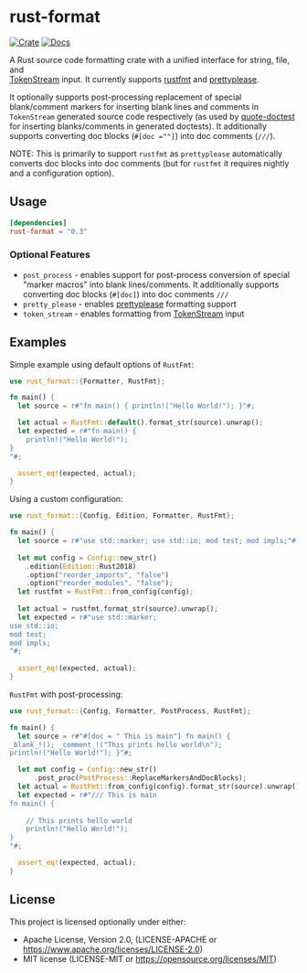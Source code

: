 # rust-format

[![Crate](https://img.shields.io/crates/v/rust-format)](https://crates.io/crates/rust-format)
[![Docs](https://docs.rs/rust-format/badge.svg)](https://docs.rs/rust-format)

A Rust source code formatting crate with a unified interface for string, file, and  
[TokenStream](https://docs.rs/proc-macro2/latest/proc_macro2/struct.TokenStream.html)
input. It currently supports [rustfmt](https://crates.io/crates/rustfmt-nightly) 
and [prettyplease](https://crates.io/crates/prettyplease). 

It optionally supports post-processing replacement of special blank/comment markers for 
inserting blank lines and comments in `TokenStream` generated source code 
respectively (as used by [quote-doctest](https://crates.io/crates/quote-doctest)
for inserting blanks/comments in generated doctests). It additionally supports
converting doc blocks (`#[doc =""]`) into doc comments (`///`). 

NOTE: This is primarily to support `rustfmt` as `prettyplease` automatically 
converts doc blocks into doc comments (but for `rustfmt` it requires nightly and
a configuration option).

## Usage

```toml
[dependencies]
rust-format = "0.3"
```

### Optional Features

* `post_process` - enables support for post-process conversion of special 
  "marker macros" into blank lines/comments. It additionally supports 
  converting doc blocks (`#[doc]`) into doc comments `///`
* `pretty_please` - enables [prettyplease](https://crates.io/crates/prettyplease)
  formatting support
* `token_stream` - enables formatting from
  [TokenStream](https://docs.rs/proc-macro2/latest/proc_macro2/struct.TokenStream.html)
  input

## Examples

Simple example using default options of `RustFmt`:

```rust
use rust_format::{Formatter, RustFmt};

fn main() {
  let source = r#"fn main() { println!("Hello World!"); }"#;

  let actual = RustFmt::default().format_str(source).unwrap();
  let expected = r#"fn main() {
    println!("Hello World!");
}
"#;

  assert_eq!(expected, actual);
}
```

Using a custom configuration:

```rust
use rust_format::{Config, Edition, Formatter, RustFmt};

fn main() {
  let source = r#"use std::marker; use std::io; mod test; mod impls;"#;
  
  let mut config = Config::new_str()
    .edition(Edition::Rust2018)
    .option("reorder_imports", "false")
    .option("reorder_modules", "false");
  let rustfmt = RustFmt::from_config(config);
  
  let actual = rustfmt.format_str(source).unwrap();
  let expected = r#"use std::marker;
use std::io;
mod test;
mod impls;
"#;
  
  assert_eq!(expected, actual);
}
```

`RustFmt` with post-processing:

```rust
use rust_format::{Config, Formatter, PostProcess, RustFmt};

fn main() {
  let source = r#"#[doc = " This is main"] fn main() { 
_blank_!(); _comment_!("This prints hello world\n"); 
println!("Hello World!"); }"#;

  let mut config = Config::new_str()
      .post_proc(PostProcess::ReplaceMarkersAndDocBlocks);
  let actual = RustFmt::from_config(config).format_str(source).unwrap();
  let expected = r#"/// This is main
fn main() {
    
    // This prints hello world
    println!("Hello World!");
}
"#;

  assert_eq!(expected, actual);
}
```

## License

This project is licensed optionally under either:

* Apache License, Version 2.0, (LICENSE-APACHE
  or https://www.apache.org/licenses/LICENSE-2.0)
* MIT license (LICENSE-MIT or https://opensource.org/licenses/MIT)
